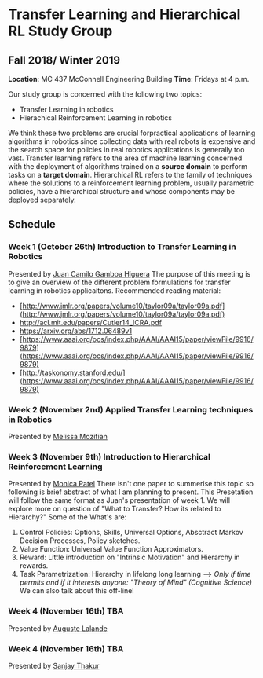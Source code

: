 # Transfer Learning and Hierarchical RL Study Group
## Fall 2018/ Winter 2019

 **Location**: MC 437 McConnell Engineering Building 
**Time**: Fridays at 4 p.m.

Our study group is concerned with the following two topics:
- Transfer Learning in robotics
- Hierachical Reinforcement Learning in robotics

We think these two problems are crucial forpractical applications of learning algorithms in robotics since collecting data with real robots is expensive and the search space for policies in real robotics applications is generally too vast. Transfer learning refers to the area of machine learning concerned with the deployment of algorithms trained on a __source domain__ to perform tasks on a __target domain__. Hierarchical RL refers to the family of techniques where the solutions to a reinforcement learning problem, usually parametric policies, have a hierarchical structure and whose components may be deployed separately.

## Schedule
### Week 1 (October 26th) Introduction to Transfer Learning in Robotics
Presented by [Juan Camilo Gamboa Higuera](https://github.com/juancamilog)
The purpose of this meeting is to give an overview of the different problem formulations for transfer learning in robotics applicaitons.
Recommended reading material:

 - [http://www.jmlr.org/papers/volume10/taylor09a/taylor09a.pdf](http://www.jmlr.org/papers/volume10/taylor09a/taylor09a.pdf)
 - http://acl.mit.edu/papers/Cutler14_ICRA.pdf
 - https://arxiv.org/abs/1712.06489v1
 - [https://www.aaai.org/ocs/index.php/AAAI/AAAI15/paper/viewFile/9916/9879](https://www.aaai.org/ocs/index.php/AAAI/AAAI15/paper/viewFile/9916/9879)
 - [http://taskonomy.stanford.edu/](https://www.aaai.org/ocs/index.php/AAAI/AAAI15/paper/viewFile/9916/9879)

### Week 2 (November 2nd) Applied Transfer Learning techniques in Robotics
Presented by [Melissa Mozifian](https://github.com/melfm)

### Week 3 (November 9th) Introduction to Hierarchical Reinforcement Learning
Presented by [Monica Patel](https://github.com/monicaMRL)
There isn't one paper to summerise this topic so following is brief abstract of what I am planning to present.
This Presetation will follow the same format as Juan's presentation of week 1. We will explore more on question of "What to Transfer? How its related to Hierarchy?" Some of the What's are:
1) Control Policies: Options, Skills, Universal Options, Absctract Markov Decision Processes, Policy sketches.
2) Value Function: Universal Value Function Approximators.
3) Reward: Little introduction on "Intrinsic Motivation" and Hierarchy in rewards.
4) Task Parametrization: Hierarchy in lifelong long learning 
--> *Only if time permits and if it interests anyone: "Theory of Mind" (Cognitive Science)* We can also talk about this off-line!
### Week 4 (November 16th) TBA
Presented by [Auguste Lalande](https://github.com/augustelalande)

### Week 4 (November 16th) TBA
Presented by [Sanjay Thakur](https://github.com/sanjaythakur)
